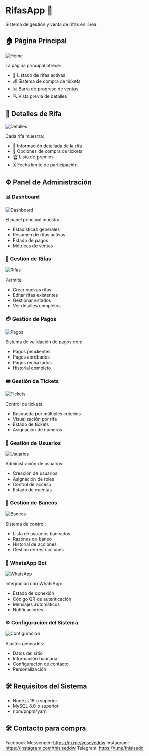 # RifasApp 🎫

Sistema de gestión y venta de rifas en línea.

## 🏠 Página Principal

![Home](public/screenshots/localhost_5173_003817.png)

La página principal ofrece:
- 🎫 Listado de rifas activas
- 💰 Sistema de compra de tickets
- 📊 Barra de progreso de ventas
- 🔍 Vista previa de detalles

## 🎯 Detalles de Rifa

![Detalles](public/screenshots/localhost_5173_rifa_003844.png)

Cada rifa muestra:
- 📝 Información detallada de la rifa
- 🎲 Opciones de compra de tickets
- 🏆 Lista de premios
- ⏳ Fecha límite de participación

## ⚙️ Panel de Administración

### 📊 Dashboard

![Dashboard](public/screenshots/localhost_5173_admin_003857.png)

El panel principal muestra:
- Estadísticas generales
- Resumen de rifas activas
- Estado de pagos
- Métricas de ventas

### 🎫 Gestión de Rifas

![Rifas](public/screenshots/localhost_5173_admin_003713.png)

Permite:
- Crear nuevas rifas
- Editar rifas existentes
- Gestionar estados
- Ver detalles completos

### 💳 Gestión de Pagos

![Pagos](public/screenshots/localhost_5173_admin_003906.png)

Sistema de validación de pagos con:
- Pagos pendientes
- Pagos aprobados
- Pagos rechazados
- Historial completo

### 🎟️ Gestión de Tickets

![Tickets](public/screenshots/localhost_5173_admin_003916.png)

Control de tickets:
- Búsqueda por múltiples criterios
- Visualización por rifa
- Estado de tickets
- Asignación de números

### 👥 Gestión de Usuarios

![Usuarios](public/screenshots/localhost_5173_admin_003923.png)

Administración de usuarios:
- Creación de usuarios
- Asignación de roles
- Control de acceso
- Estado de cuentas

### 🚫 Gestión de Baneos

![Baneos](public/screenshots/localhost_5173_admin_003930.png)

Sistema de control:
- Lista de usuarios baneados
- Razones de baneo
- Historial de acciones
- Gestión de restricciones

### 💬 WhatsApp Bot

![WhatsApp](public/screenshots/localhost_5173_admin_003941.png)

Integración con WhatsApp:
- Estado de conexión
- Código QR de autenticación
- Mensajes automáticos
- Notificaciones

### ⚙️ Configuración del Sistema

![Configuración](public/screenshots/localhost_5173_admin_003949.png)

Ajustes generales:
- Datos del sitio
- Información bancaria
- Configuración de contacto
- Personalización

## 🛠️ Requisitos del Sistema

- Node.js 18 o superior
- MySQL 8.0 o superior
- npm/pnpm/yarn

## 🛠️ Contacto para compra

Facebook Messenger: https://m.me/yosoyeddw
Instagram: https://instagram.com/thisiseddw
Telegram: https://t.me/thisisedd